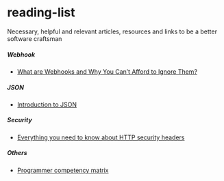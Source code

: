 # reading-list
Necessary, helpful and relevant articles, resources and links to be a better software craftsman


##### Webhook
* [What are Webhooks and Why You Can’t Afford to Ignore Them?](https://www.chargebee.com/blog/webhooks/)

##### JSON
* [Introduction to JSON](https://www.digitalocean.com/community/tutorials/an-introduction-to-json)

##### Security
* [Everything you need to know about HTTP security headers](https://blog.appcanary.com/2017/http-security-headers.html)

##### Others
* [Programmer competency matrix](http://www.starling-software.com/employment/programmer-competency-matrix.html)
